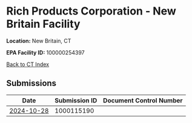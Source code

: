 # Rich Products Corporation - New Britain Facility

**Location:** New Britain, CT

**EPA Facility ID:** 100000254397

[Back to CT Index](../../index.md)

## Submissions

| Date | Submission ID | Document Control Number |
|------|--------------|-------------------------|
| [2024-10-28](submissions/1000115190.md) | 1000115190 |  |
